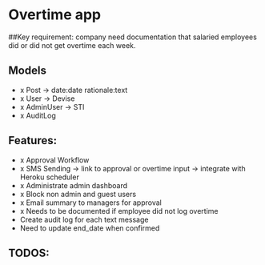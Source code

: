 # Overtime app

##Key requirement: company need documentation that salaried employees did or did not get overtime each week.

## Models
- x Post -> date:date rationale:text
- x User -> Devise
- x AdminUser -> STI
- x AuditLog

## Features:
- x Approval Workflow
- x SMS Sending -> link to approval or overtime input -> integrate with Heroku scheduler
- x Administrate admin dashboard
- x Block non admin and guest users
- x Email summary to managers for approval
- x Needs to be documented if employee did not log overtime
- Create audit log for each text message
- Need to update end_date when confirmed
## TODOS:
